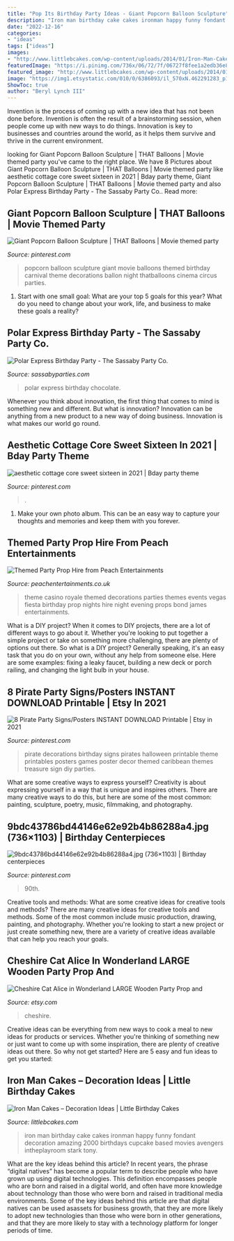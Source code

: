 ```yaml
---
title: "Pop Its Birthday Party Ideas - Giant Popcorn Balloon Sculpture"
description: "Iron man birthday cake cakes ironman happy funny fondant decoration amazing 2000 birthdays cupcake based movies avengers intheplayroom stark tony"
date: "2022-12-16"
categories:
- "ideas"
tags: ["ideas"]
images:
- "http://www.littlebcakes.com/wp-content/uploads/2014/01/Iron-Man-Cake-Design-768x1024.jpg"
featuredImage: "https://i.pinimg.com/736x/06/72/7f/06727f8fee1a2edb36e80546713f0c4d--party-centerpieces-wedding-tables.jpg"
featured_image: "http://www.littlebcakes.com/wp-content/uploads/2014/01/Iron-Man-Cake-Design-768x1024.jpg"
image: "https://img1.etsystatic.com/010/0/6386093/il_570xN.462291283_p1ja.jpg"
ShowToc: true
author: "Beryl Lynch III"
---
```



Invention is the process of coming up with a new idea that has not been done before. Invention is often the result of a brainstorming session, when people come up with new ways to do things. Innovation is key to businesses and countries around the world, as it helps them survive and thrive in the current environment.

	

		
looking for Giant Popcorn Balloon Sculpture | THAT Balloons | Movie themed party you've came to the right place. We have 8 Pictures about Giant Popcorn Balloon Sculpture | THAT Balloons | Movie themed party like aesthetic cottage core sweet sixteen in 2021 | Bday party theme, Giant Popcorn Balloon Sculpture | THAT Balloons | Movie themed party and also Polar Express Birthday Party - The Sassaby Party Co.. Read more:
		
    
## Giant Popcorn Balloon Sculpture | THAT Balloons | Movie Themed Party

<img loading=lazy src="https://i.pinimg.com/736x/a9/bb/cf/a9bbcf5cdb7bde6b166277e76de1e40b.jpg" onerror="this.onerror=null;this.src='https://tse2.mm.bing.net/th?id=OIP.AfVXiKPym44og8WgXvfvkAHaJ3&amp;pid=15.1';" alt="Giant Popcorn Balloon Sculpture | THAT Balloons | Movie themed party">

_Source: pinterest.com_

>popcorn balloon sculpture giant movie balloons themed birthday carnival theme decorations ballon night thatballoons cinema circus parties. 

	

1. Start with one small goal: What are your top 5 goals for this year? What do you need to change about your work, life, and business to make these goals a reality? 

    
## Polar Express Birthday Party - The Sassaby Party Co.

<img loading=lazy src="http://www.sassabyparties.com/uploads/4/4/1/7/44174909/6648818.jpg?627" onerror="this.onerror=null;this.src='https://tse2.mm.bing.net/th?id=OIP.A0ePnN688MYsiKwJzhgSmQHaLJ&amp;pid=15.1';" alt="Polar Express Birthday Party - The Sassaby Party Co.">

_Source: sassabyparties.com_

>polar express birthday chocolate. 

	

Whenever you think about innovation, the first thing that comes to mind is something new and different. But what is innovation? Innovation can be anything from a new product to a new way of doing business. Innovation is what makes our world go round.

    
## Aesthetic Cottage Core Sweet Sixteen In 2021 | Bday Party Theme

<img loading=lazy src="https://i.pinimg.com/736x/9a/11/05/9a1105b9c568c2daf9c49c8b7c2d66fe.jpg" onerror="this.onerror=null;this.src='https://tse3.mm.bing.net/th?id=OIP.gNHsWDZMnHsMj5pWhSz1MgHaLH&amp;pid=15.1';" alt="aesthetic cottage core sweet sixteen in 2021 | Bday party theme">

_Source: pinterest.com_

>. 

	

1. Make your own photo album. This can be an easy way to capture your thoughts and memories and keep them with you forever.

    
## Themed Party Prop Hire From Peach Entertainments

<img loading=lazy src="https://www.peachentertainments.co.uk/wp-content/uploads/2015/01/Dice-and-Casino-.jpg" onerror="this.onerror=null;this.src='https://tse1.mm.bing.net/th?id=OIP.jsTlLwBHbxw3OECPeksCrQHaFS&amp;pid=15.1';" alt="Themed Party Prop Hire from Peach Entertainments">

_Source: peachentertainments.co.uk_

>theme casino royale themed decorations parties themes events vegas fiesta birthday prop nights hire night evening props bond james entertainments. 

	

What is a DIY project?
When it comes to DIY projects, there are a lot of different ways to go about it. Whether you're looking to put together a simple project or take on something more challenging, there are plenty of options out there. So what is a DIY project? Generally speaking, it's an easy task that you do on your own, without any help from someone else. Here are some examples: fixing a leaky faucet, building a new deck or porch railing, and changing the light bulb in your house.

    
## 8 Pirate Party Signs/Posters INSTANT DOWNLOAD Printable | Etsy In 2021

<img loading=lazy src="https://i.pinimg.com/736x/dd/f5/e8/ddf5e8e75b7236864be08056a737dcb5--pirate-birthday-decorations-diy-pirates-birthday-party.jpg" onerror="this.onerror=null;this.src='https://tse3.mm.bing.net/th?id=OIP.wOzvt1rO_EHl4qGM3ikAXAHaKL&amp;pid=15.1';" alt="8 Pirate Party Signs/Posters INSTANT DOWNLOAD Printable | Etsy in 2021">

_Source: pinterest.com_

>pirate decorations birthday signs pirates halloween printable theme printables posters games poster decor themed caribbean themes treasure sign diy parties. 

	

What are some creative ways to express yourself?
Creativity is about expressing yourself in a way that is unique and inspires others. There are many creative ways to do this, but here are some of the most common: painting, sculpture, poetry, music, filmmaking, and photography.

    
## 9bdc43786bd44146e62e92b4b86288a4.jpg (736×1103) | Birthday Centerpieces

<img loading=lazy src="https://i.pinimg.com/736x/06/72/7f/06727f8fee1a2edb36e80546713f0c4d--party-centerpieces-wedding-tables.jpg" onerror="this.onerror=null;this.src='https://tse1.mm.bing.net/th?id=OIP.6r1OzHR1ABEGujEoqkOCjQHaLG&amp;pid=15.1';" alt="9bdc43786bd44146e62e92b4b86288a4.jpg (736×1103) | Birthday centerpieces">

_Source: pinterest.com_

>90th. 

	

Creative tools and methods: What are some creative ideas for creative tools and methods?
There are many creative ideas for creative tools and methods. Some of the most common include music production, drawing, painting, and photography. Whether you're looking to start a new project or just create something new, there are a variety of creative ideas available that can help you reach your goals.

    
## Cheshire Cat Alice In Wonderland LARGE Wooden Party Prop And

<img loading=lazy src="https://img1.etsystatic.com/010/0/6386093/il_570xN.462291283_p1ja.jpg" onerror="this.onerror=null;this.src='https://tse4.mm.bing.net/th?id=OIP.BXJv1lPg4ojmCQIdgIZSmwHaJ4&amp;pid=15.1';" alt="Cheshire Cat Alice in Wonderland LARGE Wooden Party Prop and">

_Source: etsy.com_

>cheshire. 

	

Creative ideas can be everything from new ways to cook a meal to new ideas for products or services. Whether you're thinking of something new or just want to come up with some inspiration, there are plenty of creative ideas out there. So why not get started? Here are 5 easy and fun ideas to get you started: 

    
## Iron Man Cakes – Decoration Ideas | Little Birthday Cakes

<img loading=lazy src="http://www.littlebcakes.com/wp-content/uploads/2014/01/Iron-Man-Cake-Design-768x1024.jpg" onerror="this.onerror=null;this.src='https://tse4.mm.bing.net/th?id=OIP.BRePiDUC9dm5qLTzoVXSkwHaJ4&amp;pid=15.1';" alt="Iron Man Cakes – Decoration Ideas | Little Birthday Cakes">

_Source: littlebcakes.com_

>iron man birthday cake cakes ironman happy funny fondant decoration amazing 2000 birthdays cupcake based movies avengers intheplayroom stark tony. 

	

What are the key ideas behind this article?
In recent years, the phrase “digital natives” has become a popular term to describe people who have grown up using digital technologies. This definition encompasses people who are born and raised in a digital world, and often have more knowledge about technology than those who were born and raised in traditional media environments. Some of the key ideas behind this article are that digital natives can be used asassets for business growth, that they are more likely to adopt new technologies than those who were born in other generations, and that they are more likely to stay with a technology platform for longer periods of time.

